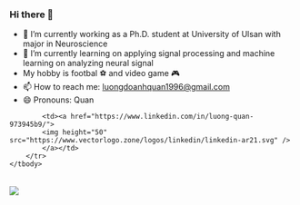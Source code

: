 ### Hi there 👋

- 🔭 I’m currently working as a Ph.D. student at University of Ulsan with major in Neuroscience
- 🌱 I’m currently learning on applying signal processing and machine learning on analyzing neural signal
- My hobby is footbal ⚽ and video game 🎮
- 📫 How to reach me: luongdoanhquan1996@gmail.com
- 😄 Pronouns: Quan

<table>
    <tbody>
        <tr>

            <td><a href="https://www.linkedin.com/in/luong-quan-973945b9/">
            <img height="50" src="https://www.vectorlogo.zone/logos/linkedin/linkedin-ar21.svg" />
            </a></td>
        </tr>
    </tbody>
</table>

<img src="https://github-readme-stats.vercel.app/api/top-langs?username=zluvsand&layout=compact"/>
